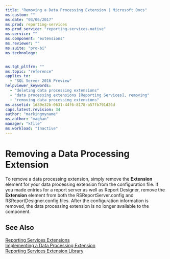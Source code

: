 ```yaml
---
title: "Removing a Data Processing Extension | Microsoft Docs"
ms.custom: ""
ms.date: "03/06/2017"
ms.prod: reporting-services
ms.prod_service: "reporting-services-native"
ms.service: ""
ms.component: "extensions"
ms.reviewer: ""
ms.suite: "pro-bi"
ms.technology: 


ms.tgt_pltfrm: ""
ms.topic: "reference"
applies_to: 
  - "SQL Server 2016 Preview"
helpviewer_keywords: 
  - "deleting data processing extensions"
  - "data processing extensions [Reporting Services], removing"
  - "removing data processing extensions"
ms.assetid: 1d89e32b-0631-44f6-8178-a57fb791d26d
caps.latest.revision: 34
author: "markingmyname"
ms.author: "maghan"
manager: "kfile"
ms.workload: "Inactive"
---
```

# Removing a Data Processing Extension
  To remove a data processing extension, simply remove the **Extension** element for your data processing extension from the configuration file. If you made entries for a report server as well as Report Designer, remove the **Extension** element from both the RSReportServer.config and RSReportDesigner.config files. After the configuration information is removed, the data processing extension is no longer available to the component.  
  
## See Also  
 [Reporting Services Extensions](../../../reporting-services/extensions/reporting-services-extensions.md)   
 [Implementing a Data Processing Extension](../../../reporting-services/extensions/data-processing/implementing-a-data-processing-extension.md)   
 [Reporting Services Extension Library](../../../reporting-services/extensions/reporting-services-extension-library.md)  
  
  
